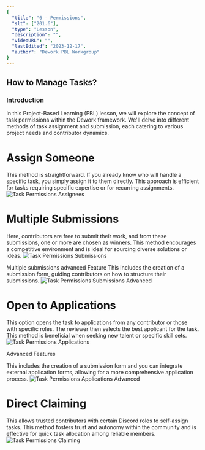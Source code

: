 ```yaml
---
{
  "title": "6 - Permissions",
  "slt": ["201.6"],
  "type": "Lesson",
  "description": "",
  "videoURL": "",
  "lastEdited": "2023-12-17",
  "author": "Dework PBL Workgroup"
}
---
```


## How to Manage Tasks?
### Introduction

In this Project-Based Learning (PBL) lesson, we will explore the concept of task permissions within the Dework framework. We'll delve into different methods of task assignment and submission, each catering to various project needs and contributor dynamics.

# Assign Someone
This method is straightforward. If you already know who will handle a specific task, you simply assign it to them directly. This approach is efficient for tasks requiring specific expertise or for recurring assignments.
![Task Permissions Assignees](/Dework_PBL_Pictures/Module_201/Task_Permissions_Assignees.png)

# Multiple Submissions
Here, contributors are free to submit their work, and from these submissions, one or more are chosen as winners. This method encourages a competitive environment and is ideal for sourcing diverse solutions or ideas.
![Task Permissions Submissions](/Dework_PBL_Pictures/Module_201/Task_Permissions_Submissions.png)

Multiple submissions advanced Feature
This includes the creation of a submission form, guiding contributors on how to structure their submissions.
![Task Permissions Submissions Advanced](/Dework_PBL_Pictures/Module_201/Task_Permissions_Submissions_Advanced.png)

# Open to Applications
This option opens the task to applications from any contributor or those with specific roles. The reviewer then selects the best applicant for the task. This method is beneficial when seeking new talent or specific skill sets.
![Task Permissions Applications](/Dework_PBL_Pictures/Module_201/Task_Permissions_Applications.png)

Advanced Features

This includes the creation of a submission form and you can integrate external application forms, allowing for a more comprehensive application process.
![Task Permissions Applications Advanced](/Dework_PBL_Pictures/Module_201/Task_Permissions_Applications_Advanced.png)

# Direct Claiming
This allows trusted contributors with certain Discord roles to self-assign tasks. This method fosters trust and autonomy within the community and is effective for quick task allocation among reliable members.
![Task Permissions Claiming](/Dework_PBL_Pictures/Module_201/Task_Permissions_Claiming.png)